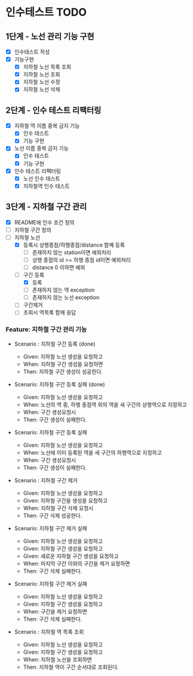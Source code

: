 # 인수테스트 TODO
##  1단계 - 노선 관리 기능 구현 
- [X] 인수테스트 작성
- [X] 기능구현
    - [X] 지하철 노선 목록 조회
    - [X] 지하철 노선 조회
    - [X] 지하철 노선 수정
    - [X] 지하철 노선 삭제

## 2단계 - 인수 테스트 리팩터링
- [X] 지하철 역 이름 중복 금지 기능 
  - [X] 인수 테스트 
  - [X] 기능 구현 
- [X] 노선 이름 중복 금지 기능
  - [X] 인수 테스트
  - [X] 기능 구현 
- [X] 인수 테스트 리팩터링
  - [X] 노선 인수 테스트 
  - [X] 지하철역 인수 테스트 
  
## 3단계 - 지하철 구간 관리
- [X] README에 인수 조건 정의 
- [ ] 지하철 구간 정의
- [ ] 지하철 노선
  - [X] 등록시 상행종점/하행종점/distance 함꼐 등록
    - [ ] 존재하지 않는 station이면 예외처리
    - [ ] 상행 종점의 id >= 하행 종점 id이면 예외처리
    - [ ] distance 0 이하면 예외
  - [ ] 구간 등록
    - [x] 등록
    - [ ] 존재하지 않는 역 exception
    - [ ] 존재하지 않는 노선 exception
  - [ ] 구간제거
  - [ ] 조회시 역목록 함께 응답
  
### Feature: 지하철 구간 관리 기능
- Scenario : 지하철 구간 등록 (done)
  - Given: 지하철 노선 생성을 요청하고
  - When: 지하철 구간 생성을 요청하면
  - Then: 지하철 구간 생성이 성공한다.

- Scenario: 지하철 구간 등록 실패 (done)
  - Given: 지하철 노선 생성을 요청하고
  - When: 노선의 역 중, 하행 종점역 외의 역을 새 구간의 상행역으로 지정하고
  - When: 구간 생성요청시 
  - Then: 구간 생성이 실패한다.
  
- Scenario: 지하철 구간 등록 실패
  - Given: 지하철 노선 생성을 요청하고
  - When: 노선에 이미 등록된 역을 새 구간의 하행역으로 지정하고
  - When: 구간 생성요청시
  - Then: 구간 생성이 실패한다.
  

- Scenario : 지하철 구간 제거
  - Given: 지하철 노선 생성을 요청하고
  - Given: 지하철 구간을 생성을 요청하고
  - When: 지하철 구간 삭제 요청시
  - Then: 구간 삭제 성공한다. 
  

- Scenario: 지하철 구간 제거 실패
  - Given: 지하철 노선 생성을 요청하고
  - Given: 지하철 구간 생성을 요청하고
  - Given: 새로운 지하철 구간 생성을 요청하고
  - When: 마지막 구간 이외의 구간을 제거 요청하면
  - Then: 구간 삭제 실패한다.


- Scenario: 지하철 구간 제거 실패
  - Given: 지하철 노선 생성을 요청하고
  - Given: 지하철 구간 생성을 요청하고
  - When: 구간을 제거 요청하면
  - Then: 구간 삭제 실패한다.


- Scenario : 지하철 역 목록 조회
  - Given: 지하철 노선 생성을 요청하고
  - Given: 지하철 구간 생성을 요청하고
  - When: 지하철 노선을 조회하면
  - Then: 지하철 역이 구간 순서대로 조회된다.

